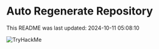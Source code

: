 # Auto Regenerate Repository

This README was last updated: 2024-10-11 05:08:10

 ![TryHackMe](https://tryhackme.com/badge/533634)